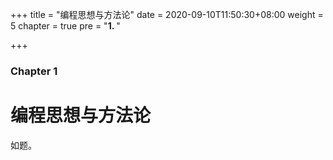 +++
title = "编程思想与方法论"
date = 2020-09-10T11:50:30+08:00
weight = 5
chapter = true
pre = "<b>1. </b>"

+++

### Chapter 1

# 编程思想与方法论

如题。